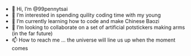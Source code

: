 - 👋 Hi, I’m @99pennytsai
- 👀 I’m interested in spending quility coding time with my young
- 🌱 I’m currently learning how to code and make Chinese Baozi 
- 💞️ I’m looking to collaborate on a set of artificial potstickers making arms (in the far future)
- 📫 How to reach me ... the universe will line us up when the moment comes

<!---
99pennytsai/99pennytsai is a ✨ special ✨ repository because its `README.md` (this file) appears on your GitHub profile.
You can click the Preview link to take a look at your changes.
--->
